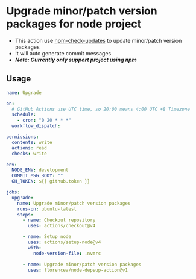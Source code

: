 # Upgrade minor/patch version packages for node project

- This action use [npm-check-updates](https://www.npmjs.com/package/npm-check-updates) to update minor/patch version packages
- It will auto generate commit messages
- **_Note: Currently only support project using npm_**

## Usage

```yml
name: Upgrade

on:
  # GitHub Actions use UTC time, so 20:00 means 4:00 UTC +8 Timezone
  schedule:
    - cron: "0 20 * * *"
  workflow_dispatch:

permissions:
  contents: write
  actions: read
  checks: write

env:
  NODE_ENV: development
  COMMIT_MSG_BODY: ""
  GH_TOKEN: ${{ github.token }}

jobs:
  upgrade:
    name: Upgrade minor/patch version packages
    runs-on: ubuntu-latest
    steps:
      - name: Checkout repository
        uses: actions/checkout@v4

      - name: Setup node
        uses: actions/setup-node@v4
        with:
          node-version-file: .nvmrc

      - name: Upgrade minor/patch version packages
        uses: florencea/node-depsup-action@v1
```
